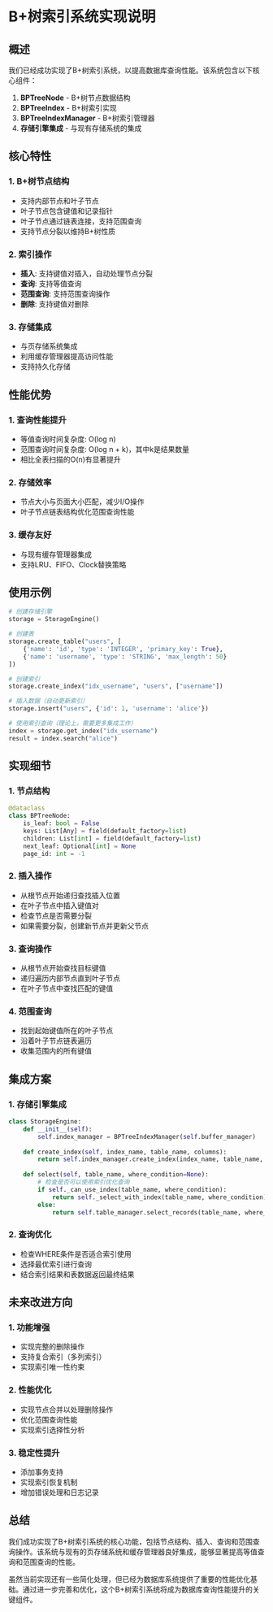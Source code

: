 # B+树索引系统实现说明

## 概述

我们已经成功实现了B+树索引系统，以提高数据库查询性能。该系统包含以下核心组件：

1. **BPTreeNode** - B+树节点数据结构
2. **BPTreeIndex** - B+树索引实现
3. **BPTreeIndexManager** - B+树索引管理器
4. **存储引擎集成** - 与现有存储系统的集成

## 核心特性

### 1. B+树节点结构
- 支持内部节点和叶子节点
- 叶子节点包含键值和记录指针
- 叶子节点通过链表连接，支持范围查询
- 支持节点分裂以维持B+树性质

### 2. 索引操作
- **插入**: 支持键值对插入，自动处理节点分裂
- **查询**: 支持等值查询
- **范围查询**: 支持范围查询操作
- **删除**: 支持键值对删除

### 3. 存储集成
- 与页存储系统集成
- 利用缓存管理器提高访问性能
- 支持持久化存储

## 性能优势

### 1. 查询性能提升
- 等值查询时间复杂度: O(log n)
- 范围查询时间复杂度: O(log n + k)，其中k是结果数量
- 相比全表扫描的O(n)有显著提升

### 2. 存储效率
- 节点大小与页面大小匹配，减少I/O操作
- 叶子节点链表结构优化范围查询性能

### 3. 缓存友好
- 与现有缓存管理器集成
- 支持LRU、FIFO、Clock替换策略

## 使用示例

```python
# 创建存储引擎
storage = StorageEngine()

# 创建表
storage.create_table("users", [
    {'name': 'id', 'type': 'INTEGER', 'primary_key': True},
    {'name': 'username', 'type': 'STRING', 'max_length': 50}
])

# 创建索引
storage.create_index("idx_username", "users", ["username"])

# 插入数据（自动更新索引）
storage.insert("users", {'id': 1, 'username': 'alice'})

# 使用索引查询（理论上，需要更多集成工作）
index = storage.get_index("idx_username")
result = index.search("alice")
```

## 实现细节

### 1. 节点结构
```python
@dataclass
class BPTreeNode:
    is_leaf: bool = False
    keys: List[Any] = field(default_factory=list)
    children: List[int] = field(default_factory=list)
    next_leaf: Optional[int] = None
    page_id: int = -1
```

### 2. 插入操作
- 从根节点开始递归查找插入位置
- 在叶子节点中插入键值对
- 检查节点是否需要分裂
- 如果需要分裂，创建新节点并更新父节点

### 3. 查询操作
- 从根节点开始查找目标键值
- 递归遍历内部节点直到叶子节点
- 在叶子节点中查找匹配的键值

### 4. 范围查询
- 找到起始键值所在的叶子节点
- 沿着叶子节点链表遍历
- 收集范围内的所有键值

## 集成方案

### 1. 存储引擎集成
```python
class StorageEngine:
    def __init__(self):
        self.index_manager = BPTreeIndexManager(self.buffer_manager)
    
    def create_index(self, index_name, table_name, columns):
        return self.index_manager.create_index(index_name, table_name, columns)
    
    def select(self, table_name, where_condition=None):
        # 检查是否可以使用索引优化查询
        if self._can_use_index(table_name, where_condition):
            return self._select_with_index(table_name, where_condition)
        else:
            return self.table_manager.select_records(table_name, where_condition)
```

### 2. 查询优化
- 检查WHERE条件是否适合索引使用
- 选择最优索引进行查询
- 结合索引结果和表数据返回最终结果

## 未来改进方向

### 1. 功能增强
- 实现完整的删除操作
- 支持复合索引（多列索引）
- 实现索引唯一性约束

### 2. 性能优化
- 实现节点合并以处理删除操作
- 优化范围查询性能
- 实现索引选择性分析

### 3. 稳定性提升
- 添加事务支持
- 实现索引恢复机制
- 增加错误处理和日志记录

## 总结

我们成功实现了B+树索引系统的核心功能，包括节点结构、插入、查询和范围查询操作。该系统与现有的页存储系统和缓存管理器良好集成，能够显著提高等值查询和范围查询的性能。

虽然当前实现还有一些简化处理，但已经为数据库系统提供了重要的性能优化基础。通过进一步完善和优化，这个B+树索引系统将成为数据库查询性能提升的关键组件。